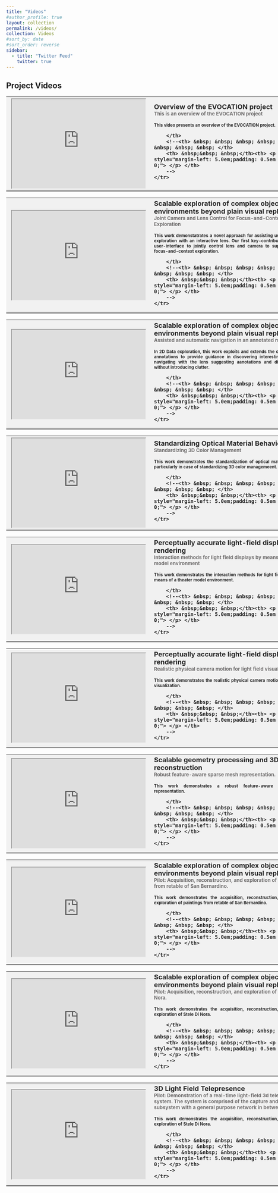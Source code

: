 ```yaml
---
title: "Videos"
#author_profile: true
layout: collection
permalink: /videos/
collection: Videos
#sort_by: date
#sort_order: reverse  
sidebar:
  - title: "Twitter Feed"
    twitter: true
---
```


## Project Videos 
<!-- &nbsp; &nbsp; &nbsp; ESRs &nbsp; &nbsp; &nbsp; Management and Administrative -->

<table style="background-color: #F1F1F1; filter: alpha(opacity=40); opacity: 0.95;border-bottom: 2px solid #AEAEAE; border-right: 2px solid #AEAEAE;width:835px">
	<tbody>	
  <col width="390">
  <col width="433">
	<tr>
	   <th> 
            <iframe width="360" height="240"
              src="https://www.youtube.com/embed/VqbyL_EKTIY">
            </iframe>
		</th>
		<th style="text-align: left"> <font size="4">Overview of the EVOCATION project</font><br>			<font size="2" color="#686666">This is an overview of the EVOCATION project</font><br>
        <!--<font size="2">We present a novel approach for assisting users in 2D data exploration; with an interactive lens. Our first key-contribution is a novel user-interface; to jointly control lens and camera; to support effective focus-and-context exploration.</font>	
        -->
        <p> </p>
        <p style="font-size:70%; text-align:justify;">This video presents an overview of the EVOCATION project.</p>	

        </th>
        <!--<th> &nbsp; &nbsp; &nbsp; &nbsp; &nbsp; &nbsp; &nbsp; &nbsp; </th>
        <th> &nbsp;&nbsp; &nbsp;</th><th> <p style="margin-left: 5.0em;padding: 0.5em 0em 0em 0;"> </p> </th>
        -->
    </tr>

</tbody>		
</table>

<table style="background-color: #F1F1F1; filter: alpha(opacity=40); opacity: 0.95;border-bottom: 2px solid #AEAEAE; border-right: 2px solid #AEAEAE;width:835px">
	<tbody>	
  <col width="390">
  <col width="433">
	<tr>
	   <th> 
            <iframe width="360" height="240"
              src="https://www.youtube.com/embed/SSQFJLYIdD4">
            </iframe>
		</th>
		<th style="text-align: left"> <font size="4">Scalable exploration of complex objects and environments beyond plain visual replication</font><br>			<font size="2" color="#686666">Joint Camera and Lens Control for Focus-and-Context Exploration</font><br>
        <!--<font size="2">We present a novel approach for assisting users in 2D data exploration; with an interactive lens. Our first key-contribution is a novel user-interface; to jointly control lens and camera; to support effective focus-and-context exploration.</font>	
        -->
        <p> </p>
        <p style="font-size:70%; text-align:justify;">This work demonstatrates a novel approach for assisting users in 2D data exploration with an interactive lens. Our first key-contribution is a novel user-interface to jointly control lens and camera to support effective focus-and-context exploration.</p>	

        </th>
        <!--<th> &nbsp; &nbsp; &nbsp; &nbsp; &nbsp; &nbsp; &nbsp; &nbsp; </th>
        <th> &nbsp;&nbsp; &nbsp;</th><th> <p style="margin-left: 5.0em;padding: 0.5em 0em 0em 0;"> </p> </th>
        -->
    </tr>

</tbody>		
</table>

<table style="background-color: #F1F1F1; filter: alpha(opacity=40); opacity: 0.95;border-bottom: 2px solid #AEAEAE; border-right: 2px solid #AEAEAE;width:835px">
	<tbody>	
  <col width="390">
  <col width="433">
	<tr>
	   <th> 
            <iframe width="360" height="240"
              src="https://www.youtube.com/embed/yRiGnIWFUoU">
            </iframe>
		</th>
		<th style="text-align: left"><font size="4">Scalable exploration of complex objects and environments beyond plain visual replication</font><br>			<font size="2" color="#686666">Assisted and automatic navigation in an annotated model</font><br>			
      <p> </p>
        <p style="font-size:70%; text-align:justify;">In 2D Data exploration, this work exploits and extends the conecpt of data annotations to provide guidance in discovering interesting areas while navigating with the lens suggesting aanotations and displaying them without introducing clutter.</p>	
	
        </th>
        <!--<th> &nbsp; &nbsp; &nbsp; &nbsp; &nbsp; &nbsp; &nbsp; &nbsp; </th>
        <th> &nbsp;&nbsp; &nbsp;</th><th> <p style="margin-left: 5.0em;padding: 0.5em 0em 0em 0;"> </p> </th>
        -->
    </tr>

</tbody>		
</table>

<table style="background-color: #F1F1F1; filter: alpha(opacity=40); opacity: 0.95;border-bottom: 2px solid #AEAEAE; border-right: 2px solid #AEAEAE;width:835px">
	<tbody>	
  <col width="390">
  <col width="433">
	<tr>
	   <th> 
            <iframe width="360" height="240"
              src="https://www.youtube.com/embed/Z1PC6W5nGF4">
            </iframe>
		</th>
		<th style="text-align: left"><font size="4">Standardizing Optical Material Behavior</font><br>			<font size="2" color="#686666">Standardizing 3D Color Management</font><br>			
      <p> </p>
        <p style="font-size:70%; text-align:justify;">This work demonstrates the standardization of optical material behavior, particularly in case of standardizing 3D color managemeent.</p>	
	
        </th>
        <!--<th> &nbsp; &nbsp; &nbsp; &nbsp; &nbsp; &nbsp; &nbsp; &nbsp; </th>
        <th> &nbsp;&nbsp; &nbsp;</th><th> <p style="margin-left: 5.0em;padding: 0.5em 0em 0em 0;"> </p> </th>
        -->
    </tr>

</tbody>		
</table>

<table style="background-color: #F1F1F1; filter: alpha(opacity=40); opacity: 0.95;border-bottom: 2px solid #AEAEAE; border-right: 2px solid #AEAEAE;width:835px">
	<tbody>	
  <col width="390">
  <col width="433">
	<tr>
	   <th> 
            <iframe width="360" height="240"
              src="https://www.youtube.com/embed/Eew6LdvF1XA">
            </iframe>
		</th>
		<th style="text-align: left"><font size="4">Perceptually accurate light-field display rendering</font><br>			<font size="2" color="#686666">Interaction methods for light field displays by means of a theater model environment</font><br>			
      <p> </p>
        <p style="font-size:70%; text-align:justify;">This work demonstrates the interaction methods for light field displays by means of a theater model environment.</p>	
	
        </th>
        <!--<th> &nbsp; &nbsp; &nbsp; &nbsp; &nbsp; &nbsp; &nbsp; &nbsp; </th>
        <th> &nbsp;&nbsp; &nbsp;</th><th> <p style="margin-left: 5.0em;padding: 0.5em 0em 0em 0;"> </p> </th>
        -->
    </tr>

</tbody>		
</table>

<table style="background-color: #F1F1F1; filter: alpha(opacity=40); opacity: 0.95;border-bottom: 2px solid #AEAEAE; border-right: 2px solid #AEAEAE;width:835px">
	<tbody>	
  <col width="390">
  <col width="433">
	<tr>
	   <th> 
            <iframe width="360" height="240"
              src="https://www.youtube.com/embed/tRYOuGwhmFg">
            </iframe>
		</th>
		<th style="text-align: left"><font size="4">Perceptually accurate light-field display rendering</font><br>			<font size="2" color="#686666">Realistic physical camera motion for light field visualization</font><br>			
      <p> </p>
        <p style="font-size:70%; text-align:justify;">This work demonstrates the realistic physical camera motion for light field visualization.</p>	
	
        </th>
        <!--<th> &nbsp; &nbsp; &nbsp; &nbsp; &nbsp; &nbsp; &nbsp; &nbsp; </th>
        <th> &nbsp;&nbsp; &nbsp;</th><th> <p style="margin-left: 5.0em;padding: 0.5em 0em 0em 0;"> </p> </th>
        -->
    </tr>

</tbody>		
</table>

<table style="background-color: #F1F1F1; filter: alpha(opacity=40); opacity: 0.95;border-bottom: 2px solid #AEAEAE; border-right: 2px solid #AEAEAE;width:835px">
	<tbody>	
  <col width="390">
  <col width="433">
	<tr>
	   <th> 
            <iframe width="360" height="240"
              src="https://www.youtube.com/embed/-S50cfTtn2A">
            </iframe>
		</th>
		<th style="text-align: left"><font size="4">Scalable geometry processing and 3D reconstruction</font><br>			<font size="2" color="#686666">Robust feature-aware sparse mesh representation.</font><br>			
      <p> </p>
        <p style="font-size:70%; text-align:justify;">This work demonstrates a robust feature-aware sparse mesh representation.</p>	
	
        </th>
        <!--<th> &nbsp; &nbsp; &nbsp; &nbsp; &nbsp; &nbsp; &nbsp; &nbsp; </th>
        <th> &nbsp;&nbsp; &nbsp;</th><th> <p style="margin-left: 5.0em;padding: 0.5em 0em 0em 0;"> </p> </th>
        -->
    </tr>

</tbody>		
</table>

<table style="background-color: #F1F1F1; filter: alpha(opacity=40); opacity: 0.95;border-bottom: 2px solid #AEAEAE; border-right: 2px solid #AEAEAE;width:835px">
	<tbody>	
  <col width="390">
  <col width="433">
	<tr>
	   <th> 
            <iframe width="360" height="240"
              src="https://www.youtube.com/embed/Jk2eAhFSyr0">
            </iframe>
		</th>
		<th style="text-align: left"><font size="4">Scalable exploration of complex objects and environments beyond plain visual replication</font><br>			<font size="2" color="#686666">Pilot: Acquisition, reconstruction, and exploration of paintings from retable of San Bernardino.</font><br>			
      <p> </p>
        <p style="font-size:70%; text-align:justify;">This work demonstrates the acquisition, reconstruction, and scalable exploration of paintings from retable of San Bernardino.</p>	
	
        </th>
        <!--<th> &nbsp; &nbsp; &nbsp; &nbsp; &nbsp; &nbsp; &nbsp; &nbsp; </th>
        <th> &nbsp;&nbsp; &nbsp;</th><th> <p style="margin-left: 5.0em;padding: 0.5em 0em 0em 0;"> </p> </th>
        -->
    </tr>

</tbody>		
</table>

<table style="background-color: #F1F1F1; filter: alpha(opacity=40); opacity: 0.95;border-bottom: 2px solid #AEAEAE; border-right: 2px solid #AEAEAE;width:835px">
	<tbody>	
  <col width="390">
  <col width="433">
	<tr>
	   <th> 
            <iframe width="360" height="240"
              src="https://www.youtube.com/embed/nIWfwwJaL3c">
            </iframe>
		</th>
		<th style="text-align: left"><font size="4">Scalable exploration of complex objects and environments beyond plain visual replication</font><br>			<font size="2" color="#686666">Pilot: Acquisition, reconstruction, and exploration of Stele Di Nora.</font><br>			
      <p> </p>
        <p style="font-size:70%; text-align:justify;">This work demonstrates the acquisition, reconstruction, and scalable exploration of Stele Di Nora.</p>	
	
        </th>
        <!--<th> &nbsp; &nbsp; &nbsp; &nbsp; &nbsp; &nbsp; &nbsp; &nbsp; </th>
        <th> &nbsp;&nbsp; &nbsp;</th><th> <p style="margin-left: 5.0em;padding: 0.5em 0em 0em 0;"> </p> </th>
        -->
    </tr>

</tbody>		
</table>

<table style="background-color: #F1F1F1; filter: alpha(opacity=40); opacity: 0.95;border-bottom: 2px solid #AEAEAE; border-right: 2px solid #AEAEAE;width:835px">
	<tbody>	
  <col width="390">
  <col width="433">
	<tr>
	   <th> 
            <iframe width="360" height="240"
              src="https://www.youtube.com/embed/fpZAmcLInNo">
            </iframe>
		</th>
		<th style="text-align: left"><font size="4">3D Light Field Telepresence</font><br>			<font size="2" color="#686666">Pilot: Demonstration of a real-time light-field 3d telepresence system. The system is comprised of the capture and display subsystem with a general purpose network in between them.</font><br>			
      <p> </p>
        <p style="font-size:70%; text-align:justify;">This work demonstrates the acquisition, reconstruction, and scalable exploration of Stele Di Nora.</p>	
	
        </th>
        <!--<th> &nbsp; &nbsp; &nbsp; &nbsp; &nbsp; &nbsp; &nbsp; &nbsp; </th>
        <th> &nbsp;&nbsp; &nbsp;</th><th> <p style="margin-left: 5.0em;padding: 0.5em 0em 0em 0;"> </p> </th>
        -->
    </tr>

</tbody>		
</table>